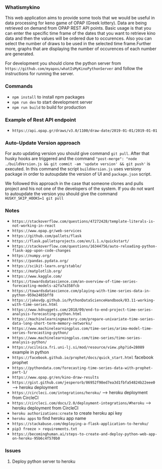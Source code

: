 ### Whatismykino

This web application aims to provide some tools that we would be useful in data processing for keno game of OPAP
(Greek lottery). Data are being retrieved on demand from OPAP REST API points. Basic usage is that you can enter the specific time frame of the
dates that you want to retrieve kino data and then the values will be ordered due to occurences. Also you can select the number of draws
to be used in the selected time frame.Further more, graphs that are displaying the number of occurences of each number are generated.

For development you should clone the python server from `https://github.com/myapos/whatIsMyKinoPythonServer` and follow the instructions for running the server.

### Commands

- `npm install` to install npm packages
- `npm run dev` to start development server
- `npm run build` to build for production

### Example of Rest API endpoint

- `https://api.opap.gr/draws/v3.0/1100/draw-date/2019-01-01/2019-01-01`

### Auto-Update Version approach

For auto updating version you should give command `git pull`. After that husky hooks are triggered and the command
`"post-merge": "node ./buildVersion.js && git commit -am 'update version' && git push'` is executed. In this command
the script `buildVersion.js` uses versiony package in order to autoupdate the version of UI and `package.json` script.

We followed this approach in the case that someone clones and pulls project and his not one of the developers of the system.
If you do not want to autoupdate the version you should give the command `HUSKY_SKIP_HOOKS=1 git pull`

### Notes

- `https://stackoverflow.com/questions/47272428/template-literals-is-not-working-in-react`
- `https://www.opap.gr/web-services`
- `https://github.com/pallets/flask`
- `https://flask.palletsprojects.com/en/1.1.x/quickstart/`
- `https://stackoverflow.com/questions/16344756/auto-reloading-python-flask-app-upon-code-changes`
- `https://numpy.org/`
- `https://pandas.pydata.org/`
- `https://scikit-learn.org/stable/`
- `https://matplotlib.org/`
- `https://www.kaggle.com/`
- `https://towardsdatascience.com/an-overview-of-time-series-forecasting-models-a2fa7a358fcb`
- `https://towardsdatascience.com/playing-with-time-series-data-in-python-959e2485bff8`
- `https://jakevdp.github.io/PythonDataScienceHandbook/03.11-working-with-time-series.html`
- `https://www.kdnuggets.com/2018/09/end-to-end-project-time-series-analysis-forecasting-python.html`
- `https://machinelearningmastery.com/prepare-univariate-time-series-data-long-short-term-memory-networks/`
- `https://www.machinelearningplus.com/time-series/arima-model-time-series-forecasting-python/`
- `https://www.machinelearningplus.com/time-series/time-series-analysis-python/`
- `https://ucilnica.fri.uni-lj.si/mod/resource/view.php?id=28089` example in python
- `https://facebook.github.io/prophet/docs/quick_start.html` facebook prophet
- `https://pythondata.com/forecasting-time-series-data-with-prophet-part-1/`
- `https://www.opap.gr/en/kino-draw-results`
- `https://gist.github.com/jesperorb/86952f98ed7ea3d1fbfa54824b22eee0` --> heroku deployment
- `https://circleci.com/integrations/heroku/` --> heroku deployment from CircleCI
- `https://circleci.com/docs/2.0/deployment-integrations/#heroku` --> heroku deployment from CircleCI
- `heroku authorizations:create` to create heroku api key
- `heroku apps` to find heroku app name
- `https://stackabuse.com/deploying-a-flask-application-to-heroku/`
- `pip3 freeze > requirements.txt`
- `https://becominghuman.ai/steps-to-create-and-deploy-python-web-app-on-heroku-95b6c4f570b0`

### Issues

1. Deploy python server to heroku

